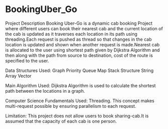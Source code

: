 # BookingUber_Go
Project Description
Booking Uber-Go is a dynamic cab booking Project where different users can book their nearest cab and the current location of the cab is updated as it traverses each location in its path using threading.Each request is pushed as thread so that changes in the cab location is updated and shown when another request is made.Nearest cab is allocated to the user using shortest path given by Dijkstra Algorithm and then along with the path from source to destination, cost of the route is specified to the user.

Data Structures Used:
Graph
Priority Queue
Map
Stack
Structure
String
Array
Vector

Main Algorithm Used:
Dijkstra Algorithm is used to calculate the shortest path between the locations in a graph.

Computer Science Fundamentals Used:
Threading. This concept makes multi-request possible by ensuring parallelism to each request.

Limitation:
This project does not allow users to book sharing-cab.It is assumed that the capacity of each cab is one person.
